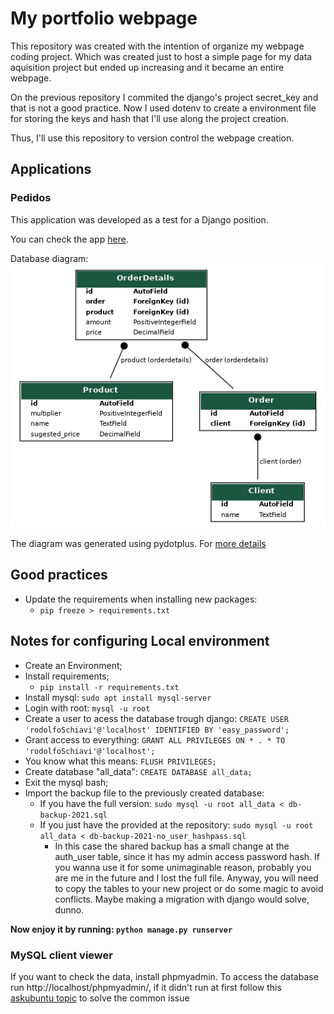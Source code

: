 # My portfolio webpage

This repository was created with the intention of organize my webpage coding project. Which was created just to host a simple page for my data aquisition project but ended up increasing and it became an entire webpage.

On the previous repository I commited the django's project secret_key and that is not a good practice. Now I used dotenv to create a environment file for storing the keys and hash that I'll use along the project creation.

Thus, I'll use this repository to version control the webpage creation. 

## Applications

### Pedidos

This application was developed as a test for a Django position.

You can check the app [here](https://rodolfoschiavi.pythonanywhere.com/portfolio/app/pedidos).

Database diagram: 
![data_base_diagram](docs/pedidos_models.png)

The diagram was generated using pydotplus. For [more details](https://simpleit.rocks/python/django/generate-uml-class-diagrams-from-django-models/)


## Good practices

- Update the requirements when installing new packages:
    - ``` pip freeze > requirements.txt ``` 

## Notes for configuring Local environment

- Create an Environment;
- Install requirements;
    - ``` pip install -r requirements.txt ```
- Install mysql: ``` sudo apt install mysql-server ```
- Login with root: ``` mysql -u root ```
- Create a user to acess the database trough django: ``` CREATE USER 'rodolfoSchiavi'@'localhost' IDENTIFIED BY 'easy_password'; ```
- Grant access to everything: ``` GRANT ALL PRIVILEGES ON * . * TO 'rodolfoSchiavi'@'localhost'; ```
- You know what this means: ``` FLUSH PRIVILEGES; ```
- Create database "all_data": ``` CREATE DATABASE all_data; ```
- Exit the mysql bash;
- Import the backup file to the previously created database: 
    - If you have the full version: ``` sudo mysql -u root all_data < db-backup-2021.sql ```
    - If you just have the provided at the repository: ``` sudo mysql -u root all_data < db-backup-2021-no_user_hashpass.sql ```
        - In this case the shared backup has a small change at the auth_user table, since it has my admin access password hash. If you wanna use it for some unimaginable reason, probably you are me in the future and I lost the full file. Anyway, you will need to copy the tables to your new project or do some magic to avoid conflicts. Maybe making a migration with django would solve, dunno.

**Now enjoy it by running: ``` python manage.py runserver ```**

### MySQL client viewer

If you want to check the data, install phpmyadmin. To access the database run http://localhost/phpmyadmin/, if it didn't run at first follow this [askubuntu topic](https://askubuntu.com/questions/19127/how-to-access-phpmyadmin-after-installation) to solve the common issue
